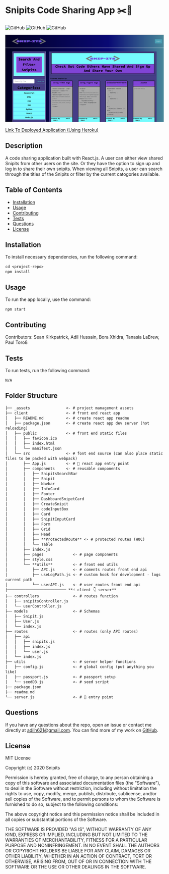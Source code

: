 # Snipits Code Sharing App ✂️📎

![GitHub](https://img.shields.io/github/downloads/adilh621/snip-its/total) ![GitHub](https://img.shields.io/github/languages/top/adilh621/snip-its) ![GitHub](https://img.shields.io/badge/license-MIT-green?style=flat) 

<img src="./assets/ScreenShot.png">

[Link To Deployed Application (Using Heroku)](https://snip-its.herokuapp.com/)


## Description
A code sharing application built with React.js. A user can either view shared Snipits from other users on the site. Or they have the option to  sign up and log in to share their own snipits. When viewing all Snipits, a user can search through the titles of the Snipits or filter by the current catogories available.
## Table of Contents 
  - [Installation](#installation)
  - [Usage](#usage)
  - [Contributing](#contributing)
  - [Tests](#tests)
  - [Questions](#questions)
  - [License](#license)
## Installation
To install necessary dependencies, run the following command:
``` 
cd <project-repo>
npm install
```
## Usage
To run the app locally, use the command:
``` 
npm start
```
## Contributing
Contributors: Sean Kirkpatrick, Adil Hussain, Bora Xhidra, Tanasia LaBrew, Paul Toroß
## Tests
To run tests, run the following command:
```
N/A
```

## Folder Structure
```
├── _assets                <- # project management assets
├── client                 <- # front end react app                        
│   ├── README.md          <- # create react app readme
│   ├── package.json       <- # create react app dev server (hot reloading)
│   ├── public             <- # front end static files 
│   │   ├── favicon.ico
│   │   ├── index.html
│   │   └── manifest.json
│   └── src                <- # font end source (can also place static files to be packed with webpack)
│       ├── App.js         <- # 🚀 react app entry point 
│       ├── components     <- # reusable components
│       │   ├── SnipitsSearchBar
│       │   ├── Snipit
│       │   ├── Navbar
│       │   ├── InfoCard
│       │   ├── Footer
│       │   ├── DashboardSnipetCard
│       │   ├── CreateSnipit
│       │   ├── codeInputBox
│       │   ├── Card
│       │   ├── SnipitInputCard
│       │   ├── Form
│       │   ├── Grid
│       │   ├── Head
│       │   ├── **ProtectedRoute** <- # protected routes (HOC)
│       │   └── Table
│       ├── index.js
│       ├── pages             <- # page components
│       ├── style.css
│       └── **utils**         <- # front end utils
│           ├── API.js        <- # coments routes front end api
│           ├── useLogPath.js <- # custom hook for development - logs current path
│           └── userAPI.js    <- # user routes front end api
├────────────────────────── **☝️ client 👇 server**
├── controllers               <- # routes function
│   ├── snipitsController.js
│   └── userController.js
├── models                    <- # Schemas
│   ├── Snipit.js
│   ├── User.js
│   └── index.js
├── routes                    <- # routes (only API routes)
│   ├── api
│   │   ├── snipits.js
│   │   ├── index.js
│   │   └── user.js
│   └── index.js
├── utils                     <- # server helper functions 
│   ├── config.js             <- # global config (put anything you like)
│   ├── passport.js           <- # passport setup
│   └── seedDB.js             <- # seed script
├── package.json
├── readme.md
└── server.js                 <- # 🚀 entry point
```
## Questions
If you have any questions about the repo, open an issue or contact me directly at adilh621@gmail.com. You can find more of my work on [GitHub](https://github.com/adilh621).
## License
MIT License

Copyright (c) 2020 Snipits

Permission is hereby granted, free of charge, to any person obtaining a copy
of this software and associated documentation files (the "Software"), to deal
in the Software without restriction, including without limitation the rights
to use, copy, modify, merge, publish, distribute, sublicense, and/or sell
copies of the Software, and to permit persons to whom the Software is
furnished to do so, subject to the following conditions:

The above copyright notice and this permission notice shall be included in all
copies or substantial portions of the Software.

THE SOFTWARE IS PROVIDED "AS IS", WITHOUT WARRANTY OF ANY KIND, EXPRESS OR
IMPLIED, INCLUDING BUT NOT LIMITED TO THE WARRANTIES OF MERCHANTABILITY,
FITNESS FOR A PARTICULAR PURPOSE AND NONINFRINGEMENT. IN NO EVENT SHALL THE
AUTHORS OR COPYRIGHT HOLDERS BE LIABLE FOR ANY CLAIM, DAMAGES OR OTHER
LIABILITY, WHETHER IN AN ACTION OF CONTRACT, TORT OR OTHERWISE, ARISING FROM,
OUT OF OR IN CONNECTION WITH THE SOFTWARE OR THE USE OR OTHER DEALINGS IN THE
SOFTWARE.
